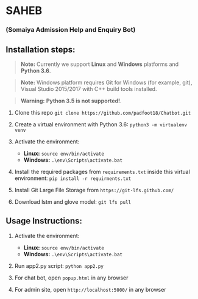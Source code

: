 # SAHEB
### (Somaiya Admission Help and Enquiry Bot)  

## Installation steps:
> **Note:** Currently we support **Linux** and **Windows** platforms and **Python 3.6**.

> **Note:** Windows platform requires Git for Windows (for example, git), Visual Studio 2015/2017 with C++ build tools installed.

> **Warning:** **Python 3.5 is not supported!**.

 1. Clone this repo
 `git clone https://github.com/padfoot18/Chatbot.git`

 2. Create a virtual environment with Python 3.6: 
 `python3 -m virtualenv venv`
 
 3. Activate the environment:
 	- **Linux:** `source env/bin/activate`
	- **Windows:** `.\env\Scripts\activate.bat`
		 
 4. Install the required packages from `requirements.txt` inside this virtual environment:
	 `pip install -r requirments.txt`
	 
 5. Install Git Large File Storage from `https://git-lfs.github.com/`
 
 6. Download lstm and glove model:
    `git lfs pull`
    
## Usage Instructions:
 1. Activate the environment:
 	- **Linux:** `source env/bin/activate`
	- **Windows:** `.\env\Scripts\activate.bat`
	
 2. Run app2.py script:
    `python app2.py`
 
 3. For chat bot, open `popup.html` in any browser
 
 4. For admin site, open `http://localhost:5000/` in any browser
	 
